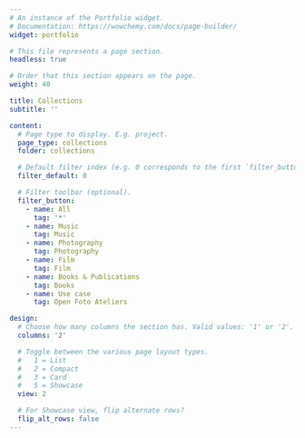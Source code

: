 ```yaml
---
# An instance of the Portfolio widget.
# Documentation: https://wowchemy.com/docs/page-builder/
widget: portfolio

# This file represents a page section.
headless: true

# Order that this section appears on the page.
weight: 40

title: Collections
subtitle: ''

content:
  # Page type to display. E.g. project.
  page_type: collections
  folder: collections

  # Default filter index (e.g. 0 corresponds to the first `filter_button` instance below).
  filter_default: 0

  # Filter toolbar (optional).
  filter_button:
    - name: All
      tag: '*'
    - name: Music
      tag: Music
    - name: Photography
      tag: Photography
    - name: Film
      tag: Film
    - name: Books & Publications
      tag: Books
    - name: Use case
      tag: Open Foto Ateliers

design:
  # Choose how many columns the section has. Valid values: '1' or '2'.
  columns: '2'

  # Toggle between the various page layout types.
  #   1 = List
  #   2 = Compact
  #   3 = Card
  #   5 = Showcase
  view: 2

  # For Showcase view, flip alternate rows?
  flip_alt_rows: false
---
```

